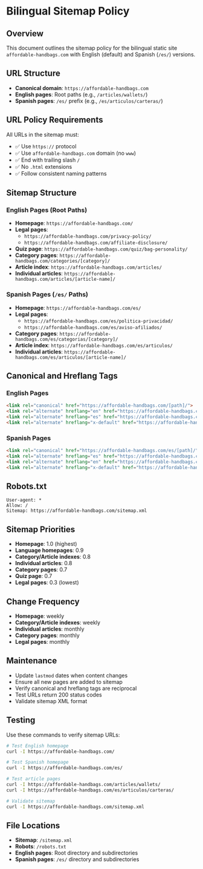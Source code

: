# Bilingual Sitemap Policy

## Overview
This document outlines the sitemap policy for the bilingual static site `affordable-handbags.com` with English (default) and Spanish (`/es/`) versions.

## URL Structure
- **Canonical domain**: `https://affordable-handbags.com`
- **English pages**: Root paths (e.g., `/articles/wallets/`)
- **Spanish pages**: `/es/` prefix (e.g., `/es/articulos/carteras/`)

## URL Policy Requirements
All URLs in the sitemap must:
- ✅ Use `https://` protocol
- ✅ Use `affordable-handbags.com` domain (no `www`)
- ✅ End with trailing slash `/`
- ✅ No `.html` extensions
- ✅ Follow consistent naming patterns

## Sitemap Structure

### English Pages (Root Paths)
- **Homepage**: `https://affordable-handbags.com/`
- **Legal pages**: 
  - `https://affordable-handbags.com/privacy-policy/`
  - `https://affordable-handbags.com/affiliate-disclosure/`
- **Quiz page**: `https://affordable-handbags.com/quiz/bag-personality/`
- **Category pages**: `https://affordable-handbags.com/categories/[category]/`
- **Article index**: `https://affordable-handbags.com/articles/`
- **Individual articles**: `https://affordable-handbags.com/articles/[article-name]/`

### Spanish Pages (`/es/` Paths)
- **Homepage**: `https://affordable-handbags.com/es/`
- **Legal pages**:
  - `https://affordable-handbags.com/es/politica-privacidad/`
  - `https://affordable-handbags.com/es/aviso-afiliados/`
- **Category pages**: `https://affordable-handbags.com/es/categorias/[category]/`
- **Article index**: `https://affordable-handbags.com/es/articulos/`
- **Individual articles**: `https://affordable-handbags.com/es/articulos/[article-name]/`

## Canonical and Hreflang Tags

### English Pages
```html
<link rel="canonical" href="https://affordable-handbags.com/[path]/">
<link rel="alternate" hreflang="en" href="https://affordable-handbags.com/[path]/">
<link rel="alternate" hreflang="es" href="https://affordable-handbags.com/es/[spanish-path]/">
<link rel="alternate" hreflang="x-default" href="https://affordable-handbags.com/">
```

### Spanish Pages
```html
<link rel="canonical" href="https://affordable-handbags.com/es/[path]/">
<link rel="alternate" hreflang="es" href="https://affordable-handbags.com/es/[path]/">
<link rel="alternate" hreflang="en" href="https://affordable-handbags.com/[english-path]/">
<link rel="alternate" hreflang="x-default" href="https://affordable-handbags.com/">
```

## Robots.txt
```
User-agent: *
Allow: /
Sitemap: https://affordable-handbags.com/sitemap.xml
```

## Sitemap Priorities
- **Homepage**: 1.0 (highest)
- **Language homepages**: 0.9
- **Category/Article indexes**: 0.8
- **Individual articles**: 0.8
- **Category pages**: 0.7
- **Quiz page**: 0.7
- **Legal pages**: 0.3 (lowest)

## Change Frequency
- **Homepage**: weekly
- **Category/Article indexes**: weekly
- **Individual articles**: monthly
- **Category pages**: monthly
- **Legal pages**: monthly

## Maintenance
- Update `lastmod` dates when content changes
- Ensure all new pages are added to sitemap
- Verify canonical and hreflang tags are reciprocal
- Test URLs return 200 status codes
- Validate sitemap XML format

## Testing
Use these commands to verify sitemap URLs:
```bash
# Test English homepage
curl -I https://affordable-handbags.com/

# Test Spanish homepage  
curl -I https://affordable-handbags.com/es/

# Test article pages
curl -I https://affordable-handbags.com/articles/wallets/
curl -I https://affordable-handbags.com/es/articulos/carteras/

# Validate sitemap
curl -I https://affordable-handbags.com/sitemap.xml
```

## File Locations
- **Sitemap**: `/sitemap.xml`
- **Robots**: `/robots.txt`
- **English pages**: Root directory and subdirectories
- **Spanish pages**: `/es/` directory and subdirectories
